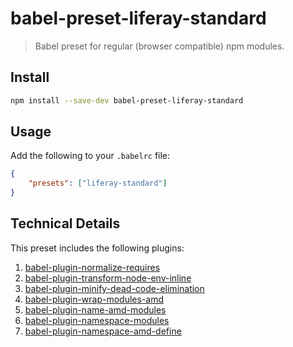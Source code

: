 # babel-preset-liferay-standard

> Babel preset for regular (browser compatible) npm modules.

## Install

```sh
npm install --save-dev babel-preset-liferay-standard
```

## Usage

Add the following to your `.babelrc` file:

```json
{
	"presets": ["liferay-standard"]
}
```

## Technical Details

This preset includes the following plugins:

1. [babel-plugin-normalize-requires](https://github.com/lifery/liferay-frontend-projects/tree/master/maintenance/projects/js-toolkit/packages/babel-plugin-normalize-requires)
2. [babel-plugin-transform-node-env-inline](https://www.npmjs.com/package/babel-plugin-transform-node-env-inline)
3. [babel-plugin-minify-dead-code-elimination](https://www.npmjs.com/package/babel-plugin-minify-dead-code-elimination)
4. [babel-plugin-wrap-modules-amd](https://github.com/liferay/liferay-frontend-projects/tree/master/maintenance/projects/js-tookit/packages/babel-plugin-wrap-modules-amd)
5. [babel-plugin-name-amd-modules](https://github.com/liferay/liferay-frontend-projects/tree/master/maintenance/projects/js-toolkit/packages/babel-plugin-name-amd-modules)
6. [babel-plugin-namespace-modules](https://github.com/liferay/liferay-frontend-projects/tree/master/maintenance/projects/js-toolkit/packages/babel-plugin-namespace-modules)
7. [babel-plugin-namespace-amd-define](https://github.com/liferay/liferay-frontend-projects/tree/master/maintenance/projects/js-toolkit/packages/babel-plugin-namespace-amd-define)
